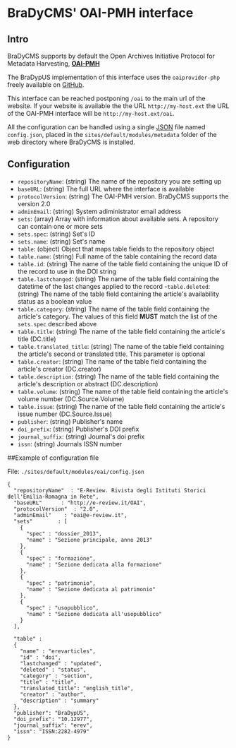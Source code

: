 # BraDyCMS' OAI-PMH interface

## Intro

BraDyCMS supports by default the Open Archives Initiative Protocol for Metadata Harvesting, **[OAI-PMH](http://www.openarchives.org/pmh)**

The BraDypUS implementation of this interface uses the `oaiprovider-php` freely available on [GitHub](https://github.com/martijnvogten/oaiprovider-php).

This interface can be reached postponing `/oai` to the main url of the website. If your website is available the the URL `http://my-host.ext` the URL of the OAI-PMH interface will be `http://my-host.ext/oai`.

All the configuration can be handled using a single [JSON](http://www.json.org) file named `config.json`, placed in the `sites/default/modules/metadata` folder of the web directory where BraDyCMS is installed.

## Configuration

- `repositoryName`: (string) The name of the repository you are setting up
- `baseURL`: (string) The full URL where the interface is available
- `protocolVersion`: (string) The OAI-PMH version. BraDyCMS supports the version 2.0
- `adminEmail`: (string) System adiministrator email address
- `sets`: (array) Array with information about available sets. A repository can contain one or more sets
 - `sets.spec`: (string) Set's ID
 - `sets.name`: (string) Set's name
- `table`: (object) Object that maps table fields to the repository object
 - `table.name`: (string) Full name of the table containing the record data
 - `table.id`: (string) The name of the table field containing the unique ID of the record to use in the DOI string
 - `table.lastchanged`: (string) The name of the table field containing the datetime of the last changes applied to the record
 -`table.deleted`: (string) The name of the table field containing the article's availability status as a boolean value
 - `table.category`: (string) The name of the table field containing the article's category. The values of this field **MUST** match the list of the <code>sets.spec</code> described above
 - `table.title`: (string) The name of the table field containing the article's title (DC.title)
 - `table.translated_title`: (string) The name of the table field containing the article's second or translated title. This parameter is optional
 - `table.creator`: (string) The name of the table field containing the article's creator (DC.creator)
 - `table.description`: (string) The name of the table field containing the article's description or abstract (DC.description)
 - `table.volume`: (string) The name of the table field containing the article's volume number (DC.Source.Volume)
 - `table.issue`: (string) The name of the table field containing the article's issue number (DC.Source.Issue)
- `publisher`: (string) Publisher's name
- `doi_prefix`: (string) Publisher's DOI prefix
- `journal_suffix`: (string) Journal's doi prefix
- `issn`: (string) Journals ISSN number

##Example of configuration file

File: `./sites/default/modules/oai/config.json`

    {
      "repositoryName"  : "E-Review. Rivista degli Istituti Storici dell'Emilia-Romagna in Rete",
      "baseURL"      : "http://e-review.it/OAI",
      "protocolVersion"  : "2.0",
      "adminEmail"    : "oai@e-review.it",
      "sets"        : [
        {
          "spec" : "dossier_2013",
          "name" : "Sezione principale, anno 2013"
        },
        {
          "spec" : "formazione",
          "name" : "Sezione dedicata alla formazione"
        },
        {
          "spec" : "patrimonio",
          "name" : "Sezione dedicata al patrimonio"
        },
        {
          "spec" : "usopubblico",
          "name" : "Sezione dedicata all'usopubblico"
        }
      ],

      "table" :
      {
        "name" : "erevarticles",
        "id" : "doi",
        "lastchanged" : "updated",
        "deleted" : "status",
        "category" : "section",
        "title" : "title",
        "translated_title": "english_title",
        "creator" : "author",
        "description" : "summary"
      },
      "publisher": "BraDypUS",
      "doi_prefix": "10.12977",
      "journal_suffix": "erev",
      "issn": "ISSN:2282-4979"
    }
